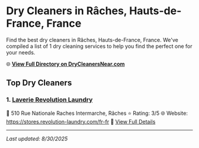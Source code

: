 # Dry Cleaners in Râches, Hauts-de-France, France

Find the best dry cleaners in Râches, Hauts-de-France, France. We've compiled a list of 1 dry cleaning services to help you find the perfect one for your needs.

🌐 **[View Full Directory on DryCleanersNear.com](https://drycleanersnear.com/city/France/Hauts-de-France/R%C3%A2ches)**

## Top Dry Cleaners

### 1. [Laverie Revolution Laundry](https://drycleanersnear.com/dryCleaner/68ae6806c95ff2c6096b1c9a/laverie-revolution-laundry)
📍 510 Rue Nationale Raches Intermarche, Râches
⭐ Rating: 3/5
🌐 Website: https://stores.revolution-laundry.com/fr-fr
🔗 [View Full Details](https://drycleanersnear.com/dryCleaner/68ae6806c95ff2c6096b1c9a/laverie-revolution-laundry)


---

*Last updated: 8/30/2025*
